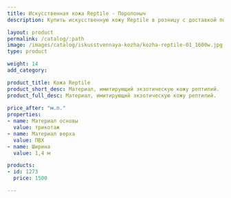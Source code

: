 ```yaml
---
title: Искусственная кожа Reptile - Поролоныч
description: Купить искусственную кожу Reptile в розницу с доставкой по Москве.

layout: product
permalink: /catalog/:path
image: /images/catalog/iskusstvennaya-kozha/kozha-reptile-01_1600w.jpg
type: product

weight: 14
add_category: 

product_title: Кожа Reptile
product_short_desc: Материал, имитирующий экзотическую кожу рептилий.
product_full_desc: Материал, имитирующий экзотическую кожу рептилий.
        
price_after: "м.п."
properties:
- name: Материал основы
  value: трикотаж
- name: Материал верха
  value: ПВХ
- name: Ширина
  value: 1,4 м

products:
- id: 1273
  price: 1500

---
```

